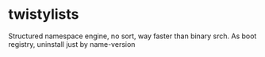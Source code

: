 twistylists
===========

Structured namespace engine, no sort, way faster than binary srch. As boot registry, uninstall just by name-version